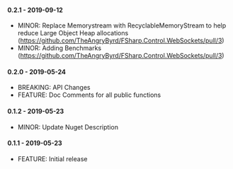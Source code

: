 #### 0.2.1 - 2019-09-12
* MINOR: Replace Memorystream with RecyclableMemoryStream to help reduce Large Object Heap allocations (https://github.com/TheAngryByrd/FSharp.Control.WebSockets/pull/3)
* MINOR: Adding Benchmarks (https://github.com/TheAngryByrd/FSharp.Control.WebSockets/pull/3)

#### 0.2.0 - 2019-05-24
* BREAKING: API Changes
* FEATURE: Doc Comments for all public functions

#### 0.1.2 - 2019-05-23
* MINOR: Update Nuget Description

#### 0.1.1 - 2019-05-23
* FEATURE: Initial release
